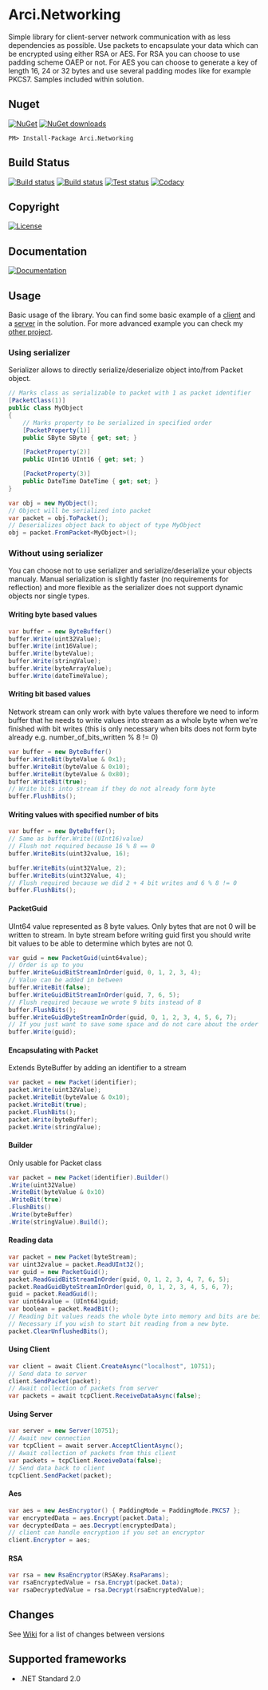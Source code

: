 # Arci.Networking
Simple library for client-server network communication with as less dependencies as possible. Use packets to encapsulate your data which can be encrypted using either RSA or AES. For RSA you can choose to use padding scheme OAEP or not. For AES you can choose to generate a key of length 16, 24 or 32 bytes and use several padding modes like for example PKCS7. Samples included within solution.

## Nuget
[![NuGet](https://img.shields.io/nuget/v/Arci.Networking.svg?style=flat-square)](https://www.nuget.org/packages/Arci.Networking)
[![NuGet downloads](https://img.shields.io/nuget/dt/Arci.Networking.svg?style=flat-square)](https://www.nuget.org/packages/Arci.Networking)

	PM> Install-Package Arci.Networking
  
## Build Status
[![Build status](https://img.shields.io/travis/com/Arcidev/Arci.Networking.svg?logo=travis&style=flat-square)](https://travis-ci.com/Arcidev/Arci.Networking)
[![Build status](https://img.shields.io/appveyor/ci/Arcidev/arci-networking.svg?logo=appveyor&style=flat-square)](https://ci.appveyor.com/project/Arcidev/arci-networking)
[![Test status](https://img.shields.io/appveyor/tests/Arcidev/arci-networking.svg?logo=appveyor&style=flat-square)](https://ci.appveyor.com/project/Arcidev/arci-networking/build/tests)
[![Codacy](https://img.shields.io/codacy/grade/c6385a8834494ebcb0c53a5d4026f033.svg?style=flat-square)](https://www.codacy.com/app/Arcidev/Arci.Networking?utm_source=github.com&amp;utm_medium=referral&amp;utm_content=Arcidev/Arci.Networking&amp;utm_campaign=Badge_Grade)

## Copyright
[![License](https://img.shields.io/github/license/Arcidev/Arci.Networking.svg?style=flat-square)](LICENSE.md)

## Documentation
[![Documentation](https://codedocs.xyz/Arcidev/Arci.Networking.svg)](https://codedocs.xyz/Arcidev/Arci.Networking/)

## Usage
Basic usage of the library. You can find some basic example of a [client](https://github.com/Arcidev/Arci.Networking/tree/master/ClientSample) and a [server](https://github.com/Arcidev/Arci.Networking/tree/master/ServerSample) in the solution. For more advanced example you can check my [other project](https://github.com/Arcidev/Card-Game).

### Using serializer
Serializer allows to directly serialize/deserialize object into/from Packet object.
```csharp
// Marks class as serializable to packet with 1 as packet identifier
[PacketClass(1)]
public class MyObject
{
    // Marks property to be serialized in specified order
    [PacketProperty(1)]
    public SByte SByte { get; set; }

    [PacketProperty(2)]
    public UInt16 UInt16 { get; set; }

    [PacketProperty(3)]
    public DateTime DateTime { get; set; }
}

var obj = new MyObject();
// Object will be serialized into packet
var packet = obj.ToPacket();
// Deserializes object back to object of type MyObject
obj = packet.FromPacket<MyObject>();
```

### Without using serializer
You can choose not to use serializer and serialize/deserialize your objects manualy. Manual serialization is slightly faster (no requirements for reflection) and more flexible as the serializer does not support dynamic objects nor single types.

#### Writing byte based values

```csharp
var buffer = new ByteBuffer()
buffer.Write(uint32Value);
buffer.Write(int16Value);
buffer.Write(byteValue);
buffer.Write(stringValue);
buffer.Write(byteArrayValue);
buffer.Write(dateTimeValue);
```

#### Writing bit based values
Network stream can only work with byte values therefore we need to inform buffer that he needs to write values into stream as a whole byte when we're finished with bit writes (this is only necessary when bits does not form byte already e.g. number_of_bits_written % 8 != 0)
```csharp
var buffer = new ByteBuffer()
buffer.WriteBit(byteValue & 0x1);
buffer.WriteBit(byteValue & 0x10);
buffer.WriteBit(byteValue & 0x80);
buffer.WriteBit(true);
// Write bits into stream if they do not already form byte
buffer.FlushBits();
```

#### Writing values with specified number of bits

```csharp
var buffer = new ByteBuffer();
// Same as buffer.Write((UInt16)value)
// Flush not required because 16 % 8 == 0
buffer.WriteBits(uint32value, 16);

buffer.WriteBits(uint32Value, 2);
buffer.WriteBits(uint32Value, 4);
// Flush required because we did 2 + 4 bit writes and 6 % 8 != 0
buffer.FlushBits();
```

#### PacketGuid
UInt64 value represented as 8 byte values. Only bytes that are not 0 will be written to stream. In byte stream before writing guid first you should write bit values to be able to determine which bytes are not 0.
```csharp
var guid = new PacketGuid(uint64value);
// Order is up to you
buffer.WriteGuidBitStreamInOrder(guid, 0, 1, 2, 3, 4);
// Value can be added in between
buffer.WriteBit(false);
buffer.WriteGuidBitStreamInOrder(guid, 7, 6, 5);
// Flush required because we wrote 9 bits instead of 8
buffer.FlushBits();
buffer.WriteGuidByteStreamInOrder(guid, 0, 1, 2, 3, 4, 5, 6, 7);
// If you just want to save some space and do not care about the order
buffer.Write(guid);
```

#### Encapsulating with Packet

Extends ByteBuffer by adding an identifier to a stream
```csharp
var packet = new Packet(identifier);
packet.Write(uint32Value);
packet.WriteBit(byteValue & 0x10);
packet.WriteBit(true);
packet.FlushBits();
packet.Write(byteBuffer);
packet.Write(stringValue);
```

#### Builder
Only usable for Packet class
```csharp
var packet = new Packet(identifier).Builder()
.Write(uint32Value)
.WriteBit(byteValue & 0x10)
.WriteBit(true)
.FlushBits()
.Write(byteBuffer)
.Write(stringValue).Build();
```

#### Reading data

```csharp
var packet = new Packet(byteStream);
var uint32value = packet.ReadUInt32();
var guid = new PacketGuid();
packet.ReadGuidBitStreamInOrder(guid, 0, 1, 2, 3, 4, 7, 6, 5);
packet.ReadGuidByteStreamInOrder(guid, 0, 1, 2, 3, 4, 5, 6, 7);
guid = packet.ReadGuid();
var uint64value = (UInt64)guid;
var boolean = packet.ReadBit();
// Reading bit values reads the whole byte into memory and bits are being read from there.
// Necessary if you wish to start bit reading from a new byte.
packet.ClearUnflushedBits();
```

#### Using Client

```csharp
var client = await Client.CreateAsync("localhost", 10751);
// Send data to server
client.SendPacket(packet);
// Await collection of packets from server
var packets = await tcpClient.ReceiveDataAsync(false);
```

#### Using Server

```csharp
var server = new Server(10751);
// Await new connection
var tcpClient = await server.AcceptClientAsync();
// Await collection of packets from this client
var packets = tcpClient.ReceiveData(false);
// Send data back to client
tcpClient.SendPacket(packet); 
```

#### Aes

```csharp
var aes = new AesEncryptor() { PaddingMode = PaddingMode.PKCS7 };
var encryptedData = aes.Encrypt(packet.Data);
var decryptedData = aes.Decrypt(encryptedData);
// client can handle encryption if you set an encryptor
client.Encryptor = aes;
```

#### RSA

```csharp
var rsa = new RsaEncryptor(RSAKey.RsaParams);
var rsaEncryptedValue = rsa.Encrypt(packet.Data);
var rsaDecryptedValue = rsa.Decrypt(rsaEncryptedValue);
```

## Changes
See [Wiki](https://github.com/Arcidev/Arci.Networking/wiki) for a list of changes between versions

## Supported frameworks
- .NET Standard 2.0
